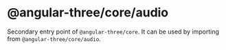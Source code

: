 # @angular-three/core/audio

Secondary entry point of `@angular-three/core`. It can be used by importing from `@angular-three/core/audio`.
